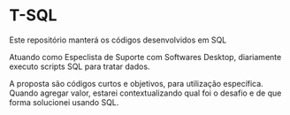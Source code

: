 # T-SQL
Este repositório manterá os códigos desenvolvidos em SQL

Atuando como Especlista de Suporte com Softwares Desktop, diariamente executo scripts SQL para tratar dados.

A proposta são códigos curtos e objetivos, para utilização específica. Quando agregar valor, estarei contextualizando qual foi o desafio e de que forma solucionei usando SQL.
